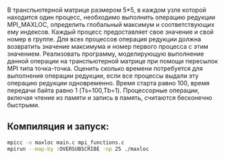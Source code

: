 В транспьютерной матрице размером 5*5, в каждом узле которой находится один процесс, необходимо выполнить операцию редукции MPI_MAXLOC, определить глобальный максимум и соответствующих ему индексов. Каждый процесс предоставляет свое значение и свой номер в группе. Для всех процессов операция редукции должна возвратить значение максимума и номер первого процесса с этим значением.
Реализовать программу, моделирующую выполнение данной операции на транспьютерной матрице при помощи пересылок MPI типа точка-точка.
Оценить сколько времени потребуется для выполнения операции редукции, если все процессы выдали эту операцию редукции одновременно. Время старта равно 100, время передачи байта равно 1 (Ts=100,Tb=1). Процессорные операции, включая чтение из памяти и запись в память, считаются бесконечно быстрыми.

## Компиляция и запуск:
```bash 
mpicc -o maxloc main.c mpi_functions.c 
mpirun --map-by :OVERSUBSCRIBE -np 25 ./maxloc
